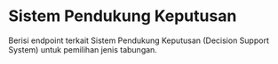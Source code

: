 # Sistem Pendukung Keputusan

Berisi endpoint terkait Sistem Pendukung Keputusan (Decision Support System) untuk pemilihan jenis tabungan.
